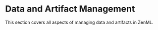 # Data and Artifact Management

This section covers all aspects of managing data and artifacts in ZenML.